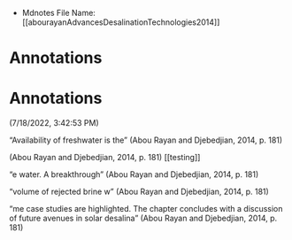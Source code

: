 * Mdnotes File Name: [[abourayanAdvancesDesalinationTechnologies2014]]

# Annotations  

# Annotations  
(7/18/2022, 3:42:53 PM)

<span class="highlight" data-annotation="%7B%22attachmentURI%22%3A%22http%3A%2F%2Fzotero.org%2Fusers%2F5448669%2Fitems%2F3ZJBRMG5%22%2C%22annotationKey%22%3A%22JQWIWWRA%22%2C%22color%22%3A%22%23ff6666%22%2C%22pageLabel%22%3A%22181%22%2C%22position%22%3A%7B%22pageIndex%22%3A0%2C%22rects%22%3A%5B%5B96.944%2C427.558%2C221.924%2C436.584%5D%5D%7D%2C%22citationItem%22%3A%7B%22uris%22%3A%5B%22http%3A%2F%2Fzotero.org%2Fusers%2F5448669%2Fitems%2F4HMS53IZ%22%5D%2C%22locator%22%3A%22181%22%7D%7D">“Availability of freshwater is the”</span> <span class="citation" data-citation="%7B%22citationItems%22%3A%5B%7B%22uris%22%3A%5B%22http%3A%2F%2Fzotero.org%2Fusers%2F5448669%2Fitems%2F4HMS53IZ%22%5D%2C%22locator%22%3A%22181%22%7D%5D%2C%22properties%22%3A%7B%7D%7D">(<span class="citation-item">Abou Rayan and Djebedjian, 2014, p. 181</span>)</span>

<span class="citation" data-citation="%7B%22citationItems%22%3A%5B%7B%22uris%22%3A%5B%22http%3A%2F%2Fzotero.org%2Fusers%2F5448669%2Fitems%2F4HMS53IZ%22%5D%2C%22locator%22%3A%22181%22%7D%5D%2C%22properties%22%3A%7B%7D%7D">(<span class="citation-item">Abou Rayan and Djebedjian, 2014, p. 181</span>)</span> [[testing]]

<span class="highlight" data-annotation="%7B%22attachmentURI%22%3A%22http%3A%2F%2Fzotero.org%2Fusers%2F5448669%2Fitems%2F3ZJBRMG5%22%2C%22annotationKey%22%3A%22WZDG8W63%22%2C%22color%22%3A%22%235fb236%22%2C%22pageLabel%22%3A%22181%22%2C%22position%22%3A%7B%22pageIndex%22%3A0%2C%22rects%22%3A%5B%5B276.204%2C403.713%2C374.549%2C412.66%5D%5D%7D%2C%22citationItem%22%3A%7B%22uris%22%3A%5B%22http%3A%2F%2Fzotero.org%2Fusers%2F5448669%2Fitems%2F4HMS53IZ%22%5D%2C%22locator%22%3A%22181%22%7D%7D">“e water. A breakthrough”</span> <span class="citation" data-citation="%7B%22citationItems%22%3A%5B%7B%22uris%22%3A%5B%22http%3A%2F%2Fzotero.org%2Fusers%2F5448669%2Fitems%2F4HMS53IZ%22%5D%2C%22locator%22%3A%22181%22%7D%5D%2C%22properties%22%3A%7B%7D%7D">(<span class="citation-item">Abou Rayan and Djebedjian, 2014, p. 181</span>)</span>

<span class="highlight" data-annotation="%7B%22attachmentURI%22%3A%22http%3A%2F%2Fzotero.org%2Fusers%2F5448669%2Fitems%2F3ZJBRMG5%22%2C%22annotationKey%22%3A%22SERTNLI4%22%2C%22color%22%3A%22%232ea8e5%22%2C%22pageLabel%22%3A%22181%22%2C%22position%22%3A%7B%22pageIndex%22%3A0%2C%22rects%22%3A%5B%5B117.07%2C367.827%2C225.475%2C376.773%5D%5D%7D%2C%22citationItem%22%3A%7B%22uris%22%3A%5B%22http%3A%2F%2Fzotero.org%2Fusers%2F5448669%2Fitems%2F4HMS53IZ%22%5D%2C%22locator%22%3A%22181%22%7D%7D">“volume of rejected brine w”</span> <span class="citation" data-citation="%7B%22citationItems%22%3A%5B%7B%22uris%22%3A%5B%22http%3A%2F%2Fzotero.org%2Fusers%2F5448669%2Fitems%2F4HMS53IZ%22%5D%2C%22locator%22%3A%22181%22%7D%5D%2C%22properties%22%3A%7B%7D%7D">(<span class="citation-item">Abou Rayan and Djebedjian, 2014, p. 181</span>)</span>

<span class="highlight" data-annotation="%7B%22attachmentURI%22%3A%22http%3A%2F%2Fzotero.org%2Fusers%2F5448669%2Fitems%2F3ZJBRMG5%22%2C%22annotationKey%22%3A%22WZMJ3IAI%22%2C%22color%22%3A%22%23a28ae5%22%2C%22pageLabel%22%3A%22181%22%2C%22position%22%3A%7B%22pageIndex%22%3A0%2C%22rects%22%3A%5B%5B230.448%2C284.149%2C385.485%2C293.096%5D%2C%5B53.858%2C272.187%2C334.393%2C281.133%5D%5D%7D%2C%22citationItem%22%3A%7B%22uris%22%3A%5B%22http%3A%2F%2Fzotero.org%2Fusers%2F5448669%2Fitems%2F4HMS53IZ%22%5D%2C%22locator%22%3A%22181%22%7D%7D">“me case studies are highlighted. The chapter concludes with a discussion of future avenues in solar desalina”</span> <span class="citation" data-citation="%7B%22citationItems%22%3A%5B%7B%22uris%22%3A%5B%22http%3A%2F%2Fzotero.org%2Fusers%2F5448669%2Fitems%2F4HMS53IZ%22%5D%2C%22locator%22%3A%22181%22%7D%5D%2C%22properties%22%3A%7B%7D%7D">(<span class="citation-item">Abou Rayan and Djebedjian, 2014, p. 181</span>)</span>
